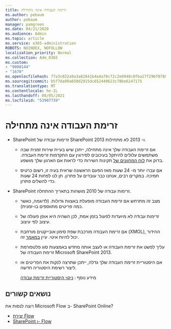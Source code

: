 ```yaml
---
title: זרימת העבודה אינה מתחילה
ms.author: pebaum
author: pebaum
manager: pamgreen
ms.date: 04/21/2020
ms.audience: Admin
ms.topic: article
ms.service: o365-administration
ROBOTS: NOINDEX, NOFOLLOW
localization_priority: Normal
ms.collection: Adm_O365
ms.custom:
- "9000144"
- "1670"
ms.openlocfilehash: 77a3c022a9a3a82041b4a4a70c72c2e0940c0fba27f296f07881e3abebf1e464
ms.sourcegitcommit: b5f7da89a650d2915dc652449623c78be6247175
ms.translationtype: MT
ms.contentlocale: he-IL
ms.lasthandoff: 08/05/2021
ms.locfileid: "53907739"
---
```

# <a name="workflow-is-not-starting"></a>זרימת העבודה אינה מתחילה

- SharePoint זרימות עבודה של SharePoint 2013 ו- 2013 לא מתחילות.

    - אם זרימת העבודה שלך אינה מתחילה, ייתכן שיש בעיית שירות זמנית שבה משתמשים עלולים להיתקל בעיכובים לסירוגין עם התקדמות זרימת העבודה. בדוק את [לוח המחוונים של](https://admin.microsoft.com/AdminPortal/Home/servicehealth) תקינות השירות כדי לראות אם הארגון שלך מושפע.

    - אם עברו יותר מ- 24 שעות מאז הפעם הראשונה שראית בעיה זו, רשום כרטיס תמיכה. במקרים רבים, אנחנו כבר עובדים על פתרון. תן לנו לפחות 24 שעות כדי להשלים פתרון.

- SharePoint זרימות עבודה של 2010 מושהות בתאריך ההתחלה.

    - מצב זה מתרחש אם זרימת העבודה מופעלת באצוות גדולות. (לדוגמה, כאשר כמה פריטים מתווספים בו-זמנית).

    - זרימות עבודה לא מיועדות לפעול בזמן אמת, לכן השהיה היא אופן פעולה של עיצוב לפי עיצוב.

   -  אם זרימת העבודה מורכבת שפת סימון אובייקטים מורחבת (XMOL), ההידור יכול להיות איטי. עיין [במאמר](https://support.microsoft.com//kb/3043697) זה.

    - עליך לפשט את זרימת העבודה או לעצב אותה מחדש באמצעות סוג פלטפורמת זרימת העבודה של Microsoft SharePoint 2013.

    - אם היסטוריית זרימת העבודה שלך גדלה, ייתכן שתרצה לנקות את הפריטים או ליצור רשימת היסטוריה חדשה.

        מידע נוסף : [ניקוי היסטוריית זרימת עבודה](https://blogs.technet.microsoft.com/marj/2015/08/07/sharepoint-2010-workflows-best-practice-purge-workflow-history-list-items/)


## <a name="related-topics"></a>נושאים קשורים
רוצה לנסות את Microsoft Flow ב- SharePoint Online?
- [יצירת Flow](https://support.office.com/article/Create-a-flow-for-a-list-or-library-in-SharePoint-Online-or-OneDrive-for-Business-a9c3e03b-0654-46af-a254-20252e580d01) 
- [SharePoint ו- Flow](https://flow.microsoft.com/blog/sharepoint-and-flow/) 
